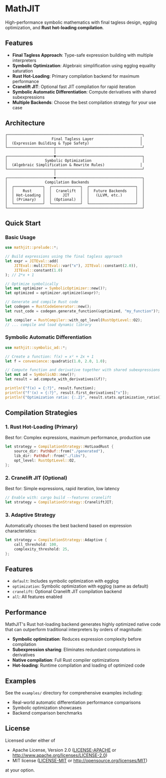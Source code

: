 # MathJIT

High-performance symbolic mathematics with final tagless design, egglog optimization, and **Rust hot-loading compilation**.

## Features

- **Final Tagless Approach**: Type-safe expression building with multiple interpreters
- **Symbolic Optimization**: Algebraic simplification using egglog equality saturation
- **Rust Hot-Loading**: Primary compilation backend for maximum performance
- **Cranelift JIT**: Optional fast JIT compilation for rapid iteration
- **Symbolic Automatic Differentiation**: Compute derivatives with shared subexpressions
- **Multiple Backends**: Choose the best compilation strategy for your use case

## Architecture

```text
┌─────────────────────────────────────────────────────────────┐
│                    Final Tagless Layer                     │
│  (Expression Building & Type Safety)                       │
└─────────────────────┬───────────────────────────────────────┘
                      │
┌─────────────────────▼───────────────────────────────────────┐
│                 Symbolic Optimization                       │
│  (Algebraic Simplification & Rewrite Rules)                │
└─────────────────────┬───────────────────────────────────────┘
                      │
┌─────────────────────▼───────────────────────────────────────┐
│                 Compilation Backends                        │
│  ┌─────────────┐  ┌─────────────┐  ┌─────────────────────┐  │
│  │    Rust     │  │  Cranelift  │  │  Future Backends    │  │
│  │ Hot-Loading │  │     JIT     │  │   (LLVM, etc.)      │  │
│  │ (Primary)   │  │ (Optional)  │  │                     │  │
│  └─────────────┘  └─────────────┘  └─────────────────────┘  │
└─────────────────────────────────────────────────────────────┘
```

## Quick Start

### Basic Usage

```rust
use mathjit::prelude::*;

// Build expressions using the final tagless approach
let expr = JITEval::add(
    JITEval::mul(JITEval::var("x"), JITEval::constant(2.0)),
    JITEval::constant(1.0)
); // 2*x + 1

// Optimize symbolically
let mut optimizer = SymbolicOptimizer::new()?;
let optimized = optimizer.optimize(&expr)?;

// Generate and compile Rust code
let codegen = RustCodeGenerator::new();
let rust_code = codegen.generate_function(&optimized, "my_function")?;

let compiler = RustCompiler::with_opt_level(RustOptLevel::O2);
// ... compile and load dynamic library
```

### Symbolic Automatic Differentiation

```rust
use mathjit::symbolic_ad::*;

// Create a function: f(x) = x² + 2x + 1
let f = convenience::quadratic(1.0, 2.0, 1.0);

// Compute function and derivative together with shared subexpressions
let mut ad = SymbolicAD::new()?;
let result = ad.compute_with_derivatives(&f)?;

println!("f(x) = {:?}", result.function);
println!("f'(x) = {:?}", result.first_derivatives["x"]);
println!("Optimization ratio: {:.2}", result.stats.optimization_ratio());
```

## Compilation Strategies

### 1. Rust Hot-Loading (Primary)

Best for: Complex expressions, maximum performance, production use

```rust
let strategy = CompilationStrategy::HotLoadRust {
    source_dir: PathBuf::from("./generated"),
    lib_dir: PathBuf::from("./libs"),
    opt_level: RustOptLevel::O2,
};
```

### 2. Cranelift JIT (Optional)

Best for: Simple expressions, rapid iteration, low latency

```rust
// Enable with: cargo build --features cranelift
let strategy = CompilationStrategy::CraneliftJIT;
```

### 3. Adaptive Strategy

Automatically chooses the best backend based on expression characteristics:

```rust
let strategy = CompilationStrategy::Adaptive {
    call_threshold: 100,
    complexity_threshold: 25,
};
```

## Features

- `default`: Includes symbolic optimization with egglog
- `optimization`: Symbolic optimization with egglog (same as default)
- `cranelift`: Optional Cranelift JIT compilation backend
- `all`: All features enabled

## Performance

MathJIT's Rust hot-loading backend generates highly optimized native code that can outperform traditional interpreters by orders of magnitude:

- **Symbolic optimization**: Reduces expression complexity before compilation
- **Subexpression sharing**: Eliminates redundant computations in derivatives
- **Native compilation**: Full Rust compiler optimizations
- **Hot-loading**: Runtime compilation and loading of optimized code

## Examples

See the `examples/` directory for comprehensive examples including:

- Real-world automatic differentiation performance comparisons
- Symbolic optimization showcases
- Backend comparison benchmarks

## License

Licensed under either of

- Apache License, Version 2.0 ([LICENSE-APACHE](LICENSE-APACHE) or http://www.apache.org/licenses/LICENSE-2.0)
- MIT license ([LICENSE-MIT](LICENSE-MIT) or http://opensource.org/licenses/MIT)

at your option. 